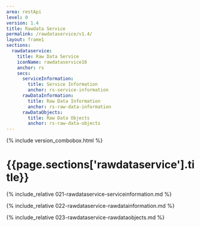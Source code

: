 ```yaml
---
area: restApi
level: 0
version: 1.4
title: Rawdata Service
permalink: /rawdataservice/v1.4/
layout: frame1
sections:
  rawdataservice:
    title: Raw Data Service
    iconName: rawdataservice16
    anchor: rs
    secs:
      serviceInformation:
        title: Service Information
        anchor: rs-service-information
      rawDataInformation:
        title: Raw Data Information
        anchor: rs-raw-data-information
      rawDataObjects:
        title: Raw Data Objects
        anchor: rs-raw-data-objects
---
```


{% include version_combobox.html %}

<h1 id="{{page.sections['rawdataservice'].anchor}}">{{page.sections['rawdataservice'].title}}</h1>

{% include_relative 021-rawdataservice-serviceinformation.md %}

{% include_relative 022-rawdataservice-rawdatainformation.md %}

{% include_relative 023-rawdataservice-rawdataobjects.md %}
